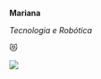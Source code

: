 **Mariana**

_Tecnologia e Robótica_

😻

![](https://media4.giphy.com/media/v1.Y2lkPTc5MGI3NjExcGlicGZicHpiNTI5anMxc3RveHYyMm9wemIyODljaGlteW01ZnQ1cyZlcD12MV9pbnRlcm5hbF9naWZfYnlfaWQmY3Q9Zw/WiVvi66FqT2bpym6R8/giphy.webp)

